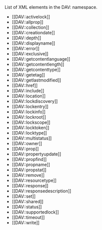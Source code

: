 List of XML elements in the DAV: namespace.

* [[DAV::activelock]]
* [[DAV::allprop]]
* [[DAV::collection]]
* [[DAV::creationdate]]
* [[DAV::depth]]
* [[DAV::displayname]]
* [[DAV::error]]
* [[DAV::exclusive]]
* [[DAV::getcontentlanguage]]
* [[DAV::getcontentlength]]
* [[DAV::getcontenttype]]
* [[DAV::getetag]]
* [[DAV::getlastmodified]]
* [[DAV::href]]
* [[DAV::include]]
* [[DAV::location]]
* [[DAV::lockdiscovery]]
* [[DAV::lockentry]]
* [[DAV::lockinfo]]
* [[DAV::lockroot]]
* [[DAV::lockscope]]
* [[DAV::locktoken]]
* [[DAV::locktype]]
* [[DAV::multistatus]]
* [[DAV::owner]]
* [[DAV::prop]]
* [[DAV::propertyupdate]]
* [[DAV::propfind]]
* [[DAV::propname]]
* [[DAV::propstat]]
* [[DAV::remove]]
* [[DAV::resourcetype]]
* [[DAV::response]]
* [[DAV::responsedescription]]
* [[DAV::set]]
* [[DAV::shared]]
* [[DAV::status]]
* [[DAV::supportedlock]]
* [[DAV::timeout]]
* [[DAV::write]]